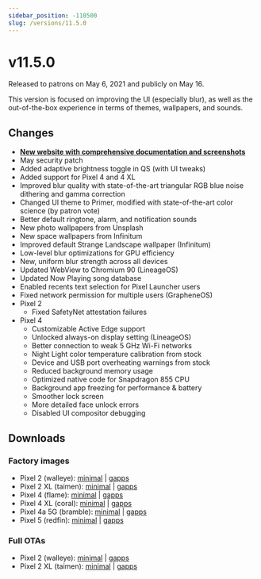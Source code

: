 ```yaml
---
sidebar_position: -110500
slug: /versions/11.5.0
---
```


# v11.5.0

Released to patrons on May 6, 2021 and publicly on May 16.

This version is focused on improving the UI (especially blur), as well as the out-of-the-box experience in terms of themes, wallpapers, and sounds.

## Changes

- **[New website with comprehensive documentation and screenshots](https://protonaosp.kdrag0n.dev/)**
- May security patch
- Added adaptive brightness toggle in QS (with UI tweaks)
- Added support for Pixel 4 and 4 XL
- Improved blur quality with state-of-the-art triangular RGB blue noise dithering and gamma correction
- Changed UI theme to Primer, modified with state-of-the-art color science (by patron vote)
- Better default ringtone, alarm, and notification sounds
- New photo wallpapers from Unsplash
- New space wallpapers from Infinitum
- Improved default Strange Landscape wallpaper (Infinitum)
- Low-level blur optimizations for GPU efficiency
- New, uniform blur strength across all devices
- Updated WebView to Chromium 90 (LineageOS)
- Updated Now Playing song database
- Enabled recents text selection for Pixel Launcher users
- Fixed network permission for multiple users (GrapheneOS)
- Pixel 2
  - Fixed SafetyNet attestation failures
- Pixel 4
  - Customizable Active Edge support
  - Unlocked always-on display setting (LineageOS)
  - Better connection to weak 5 GHz Wi-Fi networks
  - Night Light color temperature calibration from stock
  - Device and USB port overheating warnings from stock
  - Reduced background memory usage
  - Optimized native code for Snapdragon 855 CPU
  - Background app freezing for performance & battery
  - Smoother lock screen
  - More detailed face unlock errors
  - Disabled UI compositor debugging

## Downloads

### Factory images

- Pixel 2 (walleye): [minimal](https://github.com/ProtonAOSP/android_device_google_wahoo/releases/download/v11.5.0/proton-aosp_walleye-factory_11.5.0.zip) | [gapps](https://github.com/ProtonAOSP/android_device_google_wahoo/releases/download/v11.5.0/proton-aosp_walleye-factory_11.5.0-gapps.zip)
- Pixel 2 XL (taimen): [minimal](https://github.com/ProtonAOSP/android_device_google_wahoo/releases/download/v11.5.0/proton-aosp_taimen-factory_11.5.0.zip) | [gapps](https://github.com/ProtonAOSP/android_device_google_wahoo/releases/download/v11.5.0/proton-aosp_taimen-factory_11.5.0-gapps.zip)
- Pixel 4 (flame): [minimal](https://github.com/ProtonAOSP/android_device_google_coral/releases/download/v11.5.0/proton-aosp_flame-factory_11.5.0.zip) | [gapps](https://github.com/ProtonAOSP/android_device_google_coral/releases/download/v11.5.0/proton-aosp_flame-factory_11.5.0-gapps.zip)
- Pixel 4 XL (coral): [minimal](https://github.com/ProtonAOSP/android_device_google_coral/releases/download/v11.5.0/proton-aosp_coral-factory_11.5.0.zip) | [gapps](https://github.com/ProtonAOSP/android_device_google_coral/releases/download/v11.5.0/proton-aosp_coral-factory_11.5.0-gapps.zip)
- Pixel 4a 5G (bramble): [minimal](https://github.com/ProtonAOSP/android_device_google_redbull/releases/download/v11.5.0/proton-aosp_bramble-factory_11.5.0.zip) | [gapps](https://github.com/ProtonAOSP/android_device_google_redbull/releases/download/v11.5.0/proton-aosp_bramble-factory_11.5.0-gapps.zip)
- Pixel 5 (redfin): [minimal](https://github.com/ProtonAOSP/android_device_google_redbull/releases/download/v11.5.0/proton-aosp_redfin-factory_11.5.0.zip) | [gapps](https://github.com/ProtonAOSP/android_device_google_redbull/releases/download/v11.5.0/proton-aosp_redfin-factory_11.5.0-gapps.zip)

### Full OTAs

- Pixel 2 (walleye): [minimal](https://github.com/ProtonAOSP/android_device_google_wahoo/releases/download/v11.5.0/proton-aosp_walleye-ota_11.5.0.zip) | [gapps](https://github.com/ProtonAOSP/android_device_google_wahoo/releases/download/v11.5.0/proton-aosp_walleye-ota_11.5.0-gapps.zip)
- Pixel 2 XL (taimen): [minimal](https://github.com/ProtonAOSP/android_device_google_wahoo/releases/download/v11.5.0/proton-aosp_taimen-ota_11.5.0.zip) | [gapps](https://github.com/ProtonAOSP/android_device_google_wahoo/releases/download/v11.5.0/proton-aosp_taimen-ota_11.5.0-gapps.zip)
